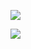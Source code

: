 ![](E:\company\allModel\updateview\flutter_timer\img\1.png)

![](E:\company\allModel\updateview\flutter_timer\img\2.png)
